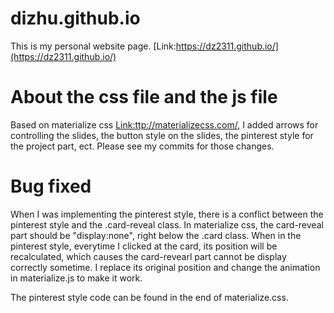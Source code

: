 # dizhu.github.io
This is my personal website page.
[Link:https://dz2311.github.io/](https://dz2311.github.io/)


# About the css file and the js file
Based on materialize css [Link:ttp://materializecss.com/](http://materializecss.com/), I added arrows for controlling the slides, the button style on the slides, the pinterest style for the project part, ect. Please see my commits for those changes. 

# Bug fixed
When I was implementing the pinterest style, there is a conflict between the pinterest style and the .card-reveal class. In materialize css, the card-reveal part should be "display:none", right below the .card class. When in the pinterest style, everytime I clicked at the card, its position will be recalculated, which causes the card-revearl part cannot be display correctly sometime. I replace its original position and change the animation in materialize.js to make it work.

The pinterest style code can be found in the end of materialize.css.
